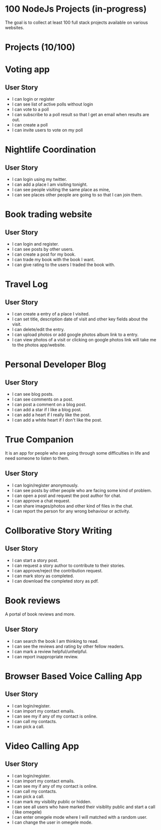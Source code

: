 # 100 NodeJs Projects (in-progress)

The goal is to collect at least 100 full stack projects available on various websites.

# Projects (10/100)

# Voting app

## User Story

- I can login or register
- I can see list of active polls without login
- I can vote to a poll
- I can subscribe to a poll result so that I get an email when results are out.
- I can create a poll
- I can invite users to vote on my poll

# Nightlife Coordination

## User Story

- I can login using my twitter.
- I can add a place I am visiting tonight.
- I can see people visiting the same place as mine,
- I can see places other people are going to so that I can join them.

# Book trading website

## User Story

- I can login and register.
- I can see posts by other users.
- I can create a post for my book.
- I can trade my book with the book I want.
- I can give rating to the users I traded the book with.

# Travel Log

## User Story

- I can create a entry of a place I visited.
- I can set title, description date of visit and other key fields about the visit.
- I can delete/edit the entry.
- I can upload photos or add google photos album link to a entry.
- I can view photos of a visit or clicking on google photos link will take me to the photos app/website.

# Personal Developer Blog

## User Story

- I can see blog posts.
- I can see comments on a post.
- I can post a comment on a blog post.
- I can add a star if I like a blog post.
- I can add a heart if I really like the post.
- I can add a white heart if I don't like the post.

# True Companion

It is an app for people who are going through some difficulties in life and need someone to listen to them.

## User Story

- I can login/register anonymously.
- I can see posts by other people who are facing some kind of problem.
- I can open a post and request the post author for chat.
- I can approve a chat request.
- I can share images/photos and other kind of files in the chat.
- I can report the person for any wrong behaviour or activity.

# Collborative Story Writing

## User Story

- I can start a story post.
- I can request a story author to contribute to their stories.
- I can approve/reject the contribution request.
- I can mark story as completed.
- I can download the completed story as pdf.

# Book reviews

A portal of book reviews and more.

## User Story

- I can search the book I am thinking to read.
- I can see the reviews and rating by other fellow readers.
- I can mark a review helpful/unhelpful.
- I can report inappropriate review.

# Browser Based Voice Calling App

## User Story

- I can login/register.
- I can import my contact emails.
- I can see my if any of my contact is online.
- I can call my contacts.
- I can pick a call.

# Video Calling App

## User Story

- I can login/register.
- I can import my contact emails.
- I can see my if any of my contact is online.
- I can call my contacts.
- I can pick a call.
- I can mark my visiblity public or hidden.
- I can see all users who have marked their visiblity public and start a call ( like omegele)
- I can enter omegele mode where I will matched with a random user.
- I can change the user in omegele mode.

